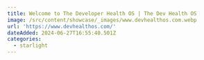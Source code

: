 ```yaml
---
title: Welcome to The Developer Health OS | The Dev Health OS
image: /src/content/showcase/_images/www.devhealthos.com.webp
url: 'https://www.devhealthos.com/'
dateAdded: 2024-06-27T16:55:40.501Z
categories:
  - starlight
---
```


